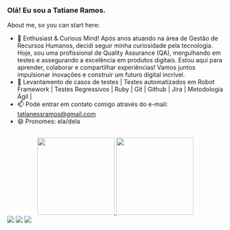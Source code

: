 ### Olá! Eu sou a Tatiane Ramos.


About me, so you can start here:

- 🔭  Enthusiast & Curious Mind! Após anos atuando na área de Gestão de Recursos Humanos, decidi seguir minha curiosidade pela tecnologia. Hoje, sou uma profissional de Quality Assurance (QA), mergulhando em testes e assegurando a excelência em produtos digitais. Estou aqui para aprender, colaborar e compartilhar experiências! Vamos juntos impulsionar inovações e construir um futuro digital incrível.
- 🌱 Levantamento de casos de testes | Testes automatizados em Robot Framework | Testes Regressivos | Ruby | Git | Github | Jira | Metodologia Ágil |  
- 📫 Pode entrar em contato comigo através do e-mail: tatianessramos@gmail.com
- 😄 Pronomes: ela/dela

 ## 

<div align="center">
  <a href="https://github.com/TatianeRamos22">
  <img height="180em" src="https://github-readme-stats.vercel.app/api?username=tatianeramos22&show_icons=true&theme=dark&include_all_commits=false&count_private=true"/>
  <img height="180em" src="https://github-readme-stats.vercel.app/api/top-langs/?username=tatianeramos22&layout=compact&langs_count=7&theme=dark"/>
</div>
  

  
  <div> 
  <a href="https://instagram.com/agorasouqa" target="_blank"><img src="https://img.shields.io/badge/-Instagram-%23E4405F?style=for-the-badge&logo=instagram&logoColor=white" target="_blank"></a>
  <a href = "mailto: tatianessramos@gmail.com"><img src="https://img.shields.io/badge/-Gmail-%23333?style=for-the-badge&logo=gmail&logoColor=white" target="_blank"></a>
  <a href="https://www.linkedin.com/in/tatianessramos" target="_blank"><img src="https://img.shields.io/badge/-LinkedIn-%230077B5?style=for-the-badge&logo=linkedin&logoColor=white" target="_blank"></a>
</div>
